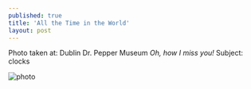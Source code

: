 ```yaml
---
published: true
title: 'All the Time in the World'
layout: post
---
```

Photo taken at: Dublin Dr. Pepper Museum
*Oh, how I miss you!*
Subject: clocks

![photo](http://res.cloudinary.com/dijs-design/image/upload/v1449355568/AllTheTimeInTheWorld_vl8nuq.jpg)